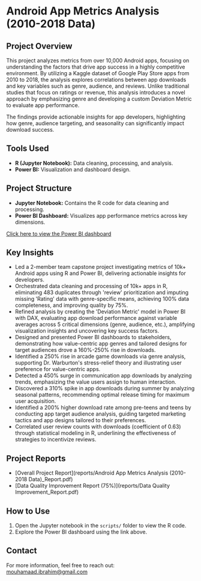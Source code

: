 # Android App Metrics Analysis (2010-2018 Data)

## Project Overview
This project analyzes metrics from over 10,000 Android apps, focusing on understanding the factors that drive app success in a highly competitive environment. By utilizing a Kaggle dataset of Google Play Store apps from 2010 to 2018, the analysis explores correlations between app downloads and key variables such as genre, audience, and reviews. Unlike traditional studies that focus on ratings or revenue, this analysis introduces a novel approach by emphasizing genre and developing a custom Deviation Metric to evaluate app performance.

The findings provide actionable insights for app developers, highlighting how genre, audience targeting, and seasonality can significantly impact download success.

## Tools Used
- **R (Jupyter Notebook):** Data cleaning, processing, and analysis.
- **Power BI:** Visualization and dashboard design.

## Project Structure
- **Jupyter Notebook:** Contains the R code for data cleaning and processing.
- **Power BI Dashboard:** Visualizes app performance metrics across key dimensions.

[Click here to view the Power BI dashboard](https://app.powerbi.com/links/MOJIv481oU?ctid=75896fba-443c-4a4b-be5b-b780a63ffd94&pbi_source=linkShare)

## Key Insights
- Led a 2-member team capstone project investigating metrics of 10k+ Android apps using R and Power BI, delivering actionable insights for developers.
- Orchestrated data cleaning and processing of 10k+ apps in R, eliminating 483 duplicates through 'review' prioritization and imputing missing 'Rating' data with genre-specific means, achieving 100% data completeness, and improving quality by 75%.
- Refined analysis by creating the 'Deviation Metric' model in Power BI with DAX, evaluating app download performance against variable averages across 5 critical dimensions (genre, audience, etc.), amplifying visualization insights and uncovering key success factors.
- Designed and presented Power BI dashboards to stakeholders, demonstrating how value-centric app genres and tailored designs for target audiences drove a 160%-250% rise in downloads.
- Identified a 250% rise in arcade game downloads via genre analysis, supporting Dr. Warburton's stress-relief theory and illustrating user preference for value-centric apps.
- Detected a 450% surge in communication app downloads by analyzing trends, emphasizing the value users assign to human interaction.
- Discovered a 310% spike in app downloads during summer by analyzing seasonal patterns, recommending optimal release timing for maximum user acquisition.
- Identified a 200% higher download rate among pre-teens and teens by conducting app target audience analysis, guiding targeted marketing tactics and app designs tailored to their preferences.
- Correlated user review counts with downloads (coefficient of 0.63) through statistical modeling in R, underlining the effectiveness of strategies to incentivize reviews.

## Project Reports
- [Overall Project Report](reports/Android App Metrics Analysis (2010-2018 Data)_Report.pdf)
- [Data Quality Improvement Report (75%)](reports/Data Quality Improvement_Report.pdf)

## How to Use
1. Open the Jupyter notebook in the `scripts/` folder to view the R code.
2. Explore the Power BI dashboard using the link above.

## Contact
For more information, feel free to reach out: [mouhamaad.ibrahim@gmail.com](mailto:mouhamaad.ibrahim@gmail.com)
